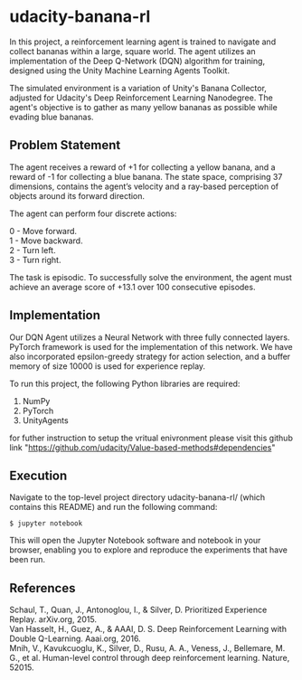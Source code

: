 # udacity-banana-rl
In this project, a reinforcement learning agent is trained to navigate and collect bananas within a large, square world. The agent utilizes an implementation of the Deep Q-Network (DQN) algorithm for training, designed using the Unity Machine Learning Agents Toolkit.

The simulated environment is a variation of Unity's Banana Collector, adjusted for Udacity's Deep Reinforcement Learning Nanodegree. The agent's objective is to gather as many yellow bananas as possible while evading blue bananas.

## Problem Statement
The agent receives a reward of +1 for collecting a yellow banana, and a reward of -1 for collecting a blue banana. The state space, comprising 37 dimensions, contains the agent’s velocity and a ray-based perception of objects around its forward direction.

The agent can perform four discrete actions:

0 - Move forward.  
1 - Move backward.  
2 - Turn left.  
3 - Turn right.  

The task is episodic. To successfully solve the environment, the agent must achieve an average score of +13.1 over 100 consecutive episodes.

## Implementation
Our DQN Agent utilizes a Neural Network with three fully connected layers. PyTorch framework is used for the implementation of this network. We have also incorporated epsilon-greedy strategy for action selection, and a buffer memory of size 10000 is used for experience replay.

To run this project, the following Python libraries are required:

1. NumPy
2. PyTorch
3. UnityAgents  

for futher instruction to setup the vritual enivronment please visit this github link "https://github.com/udacity/Value-based-methods#dependencies"
  
## Execution  
Navigate to the top-level project directory udacity-banana-rl/ (which contains this README) and run the following command:  

```
$ jupyter notebook
```
This will open the Jupyter Notebook software and notebook in your browser, enabling you to explore and reproduce the experiments that have been run.  

## References  
Schaul, T., Quan, J., Antonoglou, I., & Silver, D. Prioritized Experience Replay. arXiv.org, 2015.  
Van Hasselt, H., Guez, A., & AAAI, D. S. Deep Reinforcement Learning with Double Q-Learning. Aaai.org, 2016.  
Mnih, V., Kavukcuoglu, K., Silver, D., Rusu, A. A., Veness, J., Bellemare, M. G., et al. Human-level control through deep reinforcement learning. Nature, 52015.  
